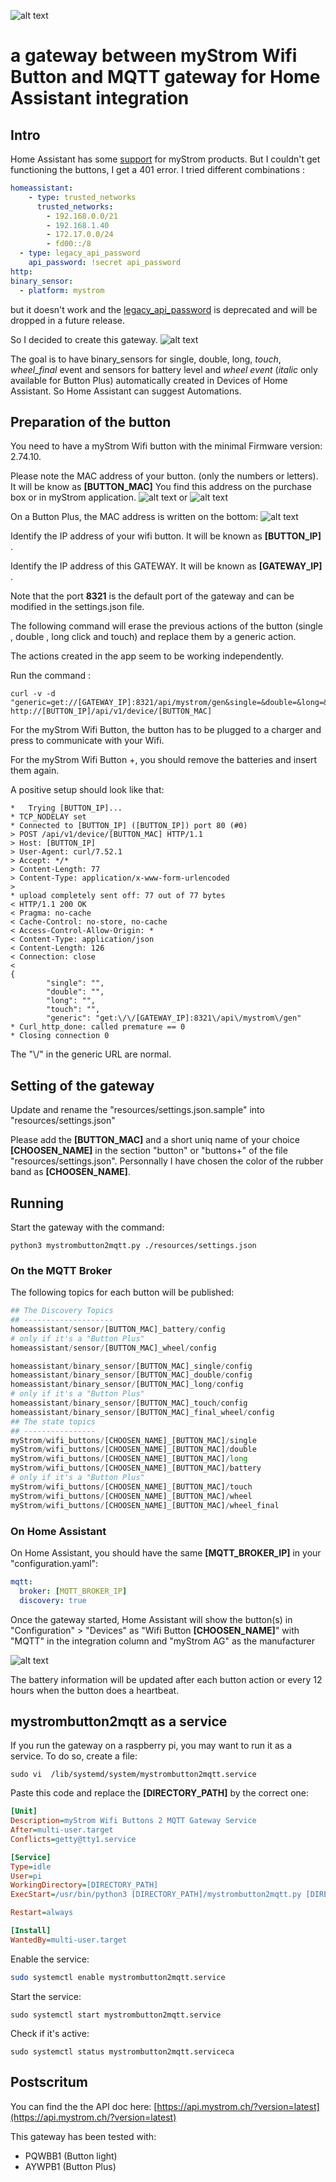 ![alt text](https://raw.githubusercontent.com/djax666/mystrombutton2mqtt/master/static/mystrombutton2mqtt_title.png "Logo") 
# a gateway between myStrom Wifi Button and MQTT gateway for Home Assistant integration 

## Intro

Home Assistant has some [support](https://www.home-assistant.io/integrations/mystrom#binary-sensor) for myStrom products. But I couldn't get functioning the buttons, I get a 401 error. I tried different combinations :
``` yaml
homeassistant:
    - type: trusted_networks
      trusted_networks:
        - 192.168.0.0/21
        - 192.168.1.40
        - 172.17.0.0/24
        - fd00::/8
  - type: legacy_api_password
    api_password: !secret api_password
http:
binary_sensor:
  - platform: mystrom
```
but it doesn't work and the [legacy_api_password](https://www.home-assistant.io/docs/authentication/providers/#legacy-api-password) is deprecated and will be dropped in a future release.

So I decided to create this gateway.
![alt text](https://raw.githubusercontent.com/djax666/mystrombutton2mqtt/master/static/schema.png "Functional Schema")

The goal is to have binary_sensors for single, double, long, _touch_, _wheel_final_ event and sensors for battery level and _wheel event_ (_italic_ only available for Button Plus) automatically created in Devices of Home Assistant. So Home Assistant can suggest Automations.

## Preparation of the button

You need to have a myStrom Wifi button with the minimal Firmware version: 2.74.10.

Please note the MAC address of your button. (only the numbers or letters). It will be know as __\[BUTTON_MAC\]__
You find this address on the purchase box or in myStrom application.
![alt text](https://raw.githubusercontent.com/djax666/mystrombutton2mqtt/master/static/macaddress_box.jpg "MAC address on the box") or 
![alt text](https://raw.githubusercontent.com/djax666/mystrombutton2mqtt/master/static/macaddress_android.jpg "MAC address in Android App")

On a Button Plus, the MAC address is written on the bottom:
![alt text](https://raw.githubusercontent.com/djax666/mystrombutton2mqtt/master/static/mac_on_button_plus.jpg "MAC address on the bottom")




Identify the IP address of your wifi button. It will be known as __\[BUTTON_IP\]__ .

Identify the IP address of this GATEWAY. It will be known as __\[GATEWAY_IP\]__ .

Note that the port __8321__ is the default port of the gateway and can be modified in the settings.json file.

The following command will erase the previous actions of the button (single , double , long click and touch) and replace them by a generic action.

The actions created in the app seem to be working independently. 

Run the command :
```console
curl -v -d "generic=get://[GATEWAY_IP]:8321/api/mystrom/gen&single=&double=&long=&touch=" http://[BUTTON_IP]/api/v1/device/[BUTTON_MAC]
```

For the myStrom Wifi Button, the button has to be plugged to a charger and press to communicate with your Wifi.

For the myStrom Wifi Button +, you should remove the batteries and insert them again.

A positive setup should look like that:
```console
*   Trying [BUTTON_IP]...
* TCP_NODELAY set
* Connected to [BUTTON_IP] ([BUTTON_IP]) port 80 (#0)
> POST /api/v1/device/[BUTTON_MAC] HTTP/1.1
> Host: [BUTTON_IP]
> User-Agent: curl/7.52.1
> Accept: */*
> Content-Length: 77
> Content-Type: application/x-www-form-urlencoded
>
* upload completely sent off: 77 out of 77 bytes
< HTTP/1.1 200 OK
< Pragma: no-cache
< Cache-Control: no-store, no-cache
< Access-Control-Allow-Origin: *
< Content-Type: application/json
< Content-Length: 126
< Connection: close
<
{
        "single": "",
        "double": "",
        "long": "",
        "touch": "",
        "generic": "get:\/\/[GATEWAY_IP]:8321\/api\/mystrom\/gen"
* Curl_http_done: called premature == 0
* Closing connection 0

```
The "\\/" in the generic URL are normal.


## Setting of the gateway

Update and rename the "resources/settings.json.sample" into "resources/settings.json"

Please add the __\[BUTTON_MAC\]__ and a short uniq name of your choice __\[CHOOSEN_NAME\]__ in the section "button" or "buttons+" of the file "resources/settings.json". Personnally I have chosen the color of the rubber band as __\[CHOOSEN_NAME\]__.

## Running

Start the gateway with the command:
```console
python3 mystrombutton2mqtt.py ./resources/settings.json
```
### On the MQTT Broker

The following topics for each button will be published:
```python
## The Discovery Topics
## --------------------
homeassistant/sensor/[BUTTON_MAC]_battery/config
# only if it's a "Button Plus"
homeassistant/sensor/[BUTTON_MAC]_wheel/config  

homeassistant/binary_sensor/[BUTTON_MAC]_single/config 
homeassistant/binary_sensor/[BUTTON_MAC]_double/config 
homeassistant/binary_sensor/[BUTTON_MAC]_long/config
# only if it's a "Button Plus"
homeassistant/binary_sensor/[BUTTON_MAC]_touch/config  
homeassistant/binary_sensor/[BUTTON_MAC]_final_wheel/config  
## The state topics
## ----------------
myStrom/wifi_buttons/[CHOOSEN_NAME]_[BUTTON_MAC]/single
myStrom/wifi_buttons/[CHOOSEN_NAME]_[BUTTON_MAC]/double
myStrom/wifi_buttons/[CHOOSEN_NAME]_[BUTTON_MAC]/long
myStrom/wifi_buttons/[CHOOSEN_NAME]_[BUTTON_MAC]/battery
# only if it's a "Button Plus"
myStrom/wifi_buttons/[CHOOSEN_NAME]_[BUTTON_MAC]/touch
myStrom/wifi_buttons/[CHOOSEN_NAME]_[BUTTON_MAC]/wheel
myStrom/wifi_buttons/[CHOOSEN_NAME]_[BUTTON_MAC]/wheel_final
```

### On Home Assistant
On Home Assistant, you should have the same __\[MQTT_BROKER_IP\]__ in your "configuration.yaml":
```yaml
mqtt:
  broker: [MQTT_BROKER_IP]
  discovery: true
```
Once the gateway started, Home Assistant will show the button(s) in "Configuration" > "Devices" as "Wifi Button __\[CHOOSEN_NAME\]__" with "MQTT" in the integration column and "myStrom AG" as the manufacturer

![alt text](https://raw.githubusercontent.com/djax666/mystrombutton2mqtt/master/static/devices.png "Wifi Buttons in Devices")

The battery information will be updated after each button action or every 12 hours when the button does a heartbeat.

## mystrombutton2mqtt as a service
If you run the gateway on a raspberry pi, you may want to run it as a service. To do so, create a file:
```console
sudo vi  /lib/systemd/system/mystrombutton2mqtt.service
```

Paste this code and replace the __\[DIRECTORY_PATH\]__ by the correct one:
```ini
[Unit]
Description=myStrom Wifi Buttons 2 MQTT Gateway Service
After=multi-user.target
Conflicts=getty@tty1.service

[Service]
Type=idle
User=pi
WorkingDirectory=[DIRECTORY_PATH]
ExecStart=/usr/bin/python3 [DIRECTORY_PATH]/mystrombutton2mqtt.py [DIRECTORY_PATH]/resources/settings.json

Restart=always

[Install]
WantedBy=multi-user.target
```
Enable the service:
```bash
sudo systemctl enable mystrombutton2mqtt.service
```
Start the service:
```console
sudo systemctl start mystrombutton2mqtt.service
```
Check if it's active:
```console
sudo systemctl status mystrombutton2mqtt.serviceca
```
## Postscritum
You can find the the API doc here: [https://api.mystrom.ch/?version=latest](https://api.mystrom.ch/?version=latest)

This gateway has been tested with:
* PQWBB1 (Button light) 
* AYWPB1 (Button Plus)
